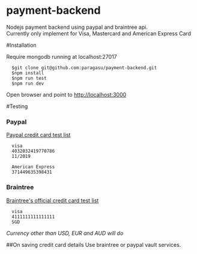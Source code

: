 # payment-backend
Nodejs payment backend using paypal and braintree api.   
Currently only implement for Visa, Mastercard and American Express Card


#Installation

Require mongodb running at localhost:27017
```
  $git clone git@github.com:paragasu/payment-backend.git
  $npm install
  $npm run test
  $npm run dev
```
Open browser and point to [http://localhost:3000](http://localhost:3000)


#Testing
### Paypal
[Paypal credit card test list](https://www.paypalobjects.com/en_US/vhelp/paypalmanager_help/credit_card_numbers.htm)

```
  visa
  4032032419770786 
  11/2019

  American Express
  371449635398431
```

### Braintree 
[Braintree's official credit card test list](https://developers.braintreepayments.com/reference/general/testing/node)
```
  visa
  4111111111111111
  SGD 
```
_Currency other than USD, EUR and AUD will do_


##On saving credit card details
Use braintree or paypal vault services.   

